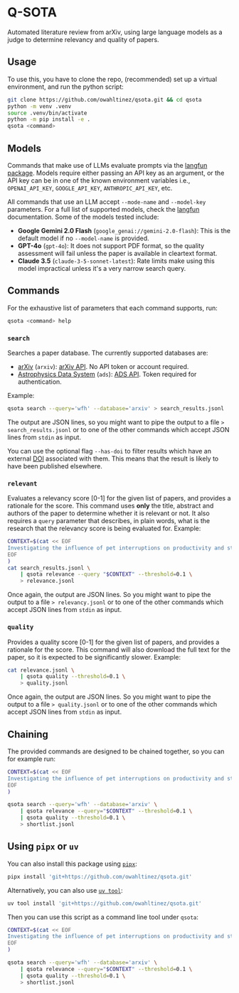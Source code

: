 # Q-SOTA

Automated literature review from arXiv, using large language models as a judge to determine
relevancy and quality of papers.

## Usage

To use this, you have to clone the repo, (recommended) set up a virtual environment, and run the
python script:

```bash
git clone https://github.com/owahltinez/qsota.git && cd qsota
python -m venv .venv
source .venv/bin/activate
python -m pip install -e .
qsota <command>
```

## Models

Commands that make use of LLMs evaluate prompts via the [langfun package][langfun]. Models require
either passing an API key as an argument, or the API key can be in one of the known environment
variables i.e., `OPENAI_API_KEY`, `GOOGLE_API_KEY`, `ANTHROPIC_API_KEY`, etc.

All commands that use an LLM accept `--mode-name` and `--model-key` parameters. For a full list of
supported models, check the [langfun][langfun] documentation. Some of the models tested include:

* **Google Gemini 2.0 Flash** (`google_genai://gemini-2.0-flash`): This is the default model if no
  `--model-name` is provided.
* **GPT-4o** (`gpt-4o`): It does not support PDF format, so the quality assessment will fail unless
  the paper is available in cleartext format.
* **Claude 3.5** (`claude-3-5-sonnet-latest`): Rate limits make using this model impractical unless
  it's a very narrow search query.

[langfun]: https://pypi.org/project/langfun/

## Commands

For the exhaustive list of parameters that each command supports, run:

```bash
qsota <command> help
```

### `search`

Searches a paper database. The currently supported databases are:

* [arXiv][arxiv] (`arxiv`): [arXiv API][arxiv-api]. No API token or account required.
* [Astrophysics Data System][ads] (`ads`): [ADS API][ads-api]. Token required for authentication.

Example:

```bash
qsota search --query='wfh' --database='arxiv' > search_results.jsonl
```

The output are JSON lines, so you might want to pipe the output to a file `> search_results.jsonl`
or to one of the other commands which accept JSON lines from `stdin` as input.

You can use the optional flag `--has-doi` to filter results which have an external
[DOI](https://doi.org) associated with them. This means that the result is likely to have been
published elsewhere.

[arxiv]: https://arxiv.org/
[arxiv-api]: https://info.arxiv.org/help/api/index.html
[ads]: https://ui.adsabs.harvard.edu/
[ads-api]: https://github.com/adsabs/adsabs-dev-api

### `relevant`

Evaluates a relevancy score [0-1] for the given list of papers, and provides a rationale for the
score. This command uses **only** the title, abstract and authors of the paper to determine whether
it is relevant or not. It also requires a `query` parameter that describes, in plain words, what
is the research that the relevancy score is being evaluated for. Example:

```bash
CONTEXT=$(cat << EOF
Investigating the influence of pet interruptions on productivity and stress levels in remote work.
EOF
)
cat search_results.jsonl \
    | qsota relevance --query "$CONTEXT" --threshold=0.1 \
    > relevance.jsonl
```

Once again, the output are JSON lines. So you might want to pipe the output to a file
`> relevancy.jsonl` or to one of the other commands which accept JSON lines from `stdin` as input.

### `quality`

Provides a quality score [0-1] for the given list of papers, and provides a rationale for the score.
This command will also download the full text for the paper, so it is expected to be significantly
slower. Example:

```bash
cat relevance.jsonl \
    | qsota quality --threshold=0.1 \
    > quality.jsonl
```

Once again, the output are JSON lines. So you might want to pipe the output to a file
`> quality.jsonl` or to one of the other commands which accept JSON lines from `stdin` as input.

## Chaining

The provided commands are designed to be chained together, so you can for example run:

```bash
CONTEXT=$(cat << EOF
Investigating the influence of pet interruptions on productivity and stress levels in remote work.
EOF
)

qsota search --query='wfh' --database='arxiv' \
    | qsota relevance --query="$CONTEXT" --threshold=0.1 \
    | qsota quality --threshold=0.1 \
    > shortlist.jsonl
```

## Using `pipx` or `uv`

You can also install this package using [`pipx`](https://github.com/pypa/pipx):

```bash
pipx install 'git+https://github.com/owahltinez/qsota.git'
```

Alternatively, you can also use [`uv tool`](https://docs.astral.sh/uv/concepts/tools/#tools):

```bash
uv tool install 'git+https://github.com/owahltinez/qsota.git'
```

Then you can use this script as a command line tool under `qsota`:

```bash
CONTEXT=$(cat << EOF
Investigating the influence of pet interruptions on productivity and stress levels in remote work.
EOF
)

qsota search --query='wfh' --database='arxiv' \
    | qsota relevance --query="$CONTEXT" --threshold=0.1 \
    | qsota quality --threshold=0.1 \
    > shortlist.jsonl
```

